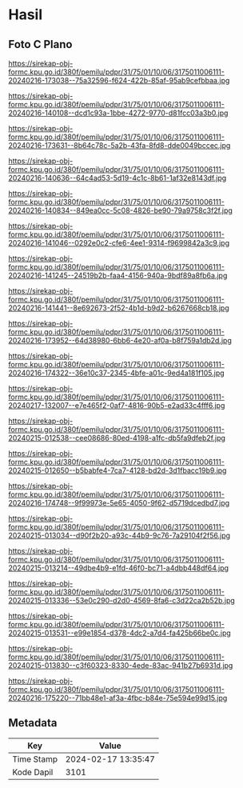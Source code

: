 # Hasil

## Foto C Plano

https://sirekap-obj-formc.kpu.go.id/380f/pemilu/pdpr/31/75/01/10/06/3175011006111-20240216-173038--75a32596-f624-422b-85af-95ab9cefbbaa.jpg

https://sirekap-obj-formc.kpu.go.id/380f/pemilu/pdpr/31/75/01/10/06/3175011006111-20240216-140108--dcd1c93a-1bbe-4272-9770-d81fcc03a3b0.jpg

https://sirekap-obj-formc.kpu.go.id/380f/pemilu/pdpr/31/75/01/10/06/3175011006111-20240216-173631--8b64c78c-5a2b-43fa-8fd8-dde0049bccec.jpg

https://sirekap-obj-formc.kpu.go.id/380f/pemilu/pdpr/31/75/01/10/06/3175011006111-20240216-140636--64c4ad53-5d19-4c1c-8b61-1af32e8143df.jpg

https://sirekap-obj-formc.kpu.go.id/380f/pemilu/pdpr/31/75/01/10/06/3175011006111-20240216-140834--849ea0cc-5c08-4826-be90-79a9758c3f2f.jpg

https://sirekap-obj-formc.kpu.go.id/380f/pemilu/pdpr/31/75/01/10/06/3175011006111-20240216-141046--0292e0c2-cfe6-4ee1-9314-f9699842a3c9.jpg

https://sirekap-obj-formc.kpu.go.id/380f/pemilu/pdpr/31/75/01/10/06/3175011006111-20240216-141245--24519b2b-faa4-4156-940a-9bdf89a8fb6a.jpg

https://sirekap-obj-formc.kpu.go.id/380f/pemilu/pdpr/31/75/01/10/06/3175011006111-20240216-141441--8e692673-2f52-4b1d-b9d2-b6267668cb18.jpg

https://sirekap-obj-formc.kpu.go.id/380f/pemilu/pdpr/31/75/01/10/06/3175011006111-20240216-173952--64d38980-6bb6-4e20-af0a-b8f759a1db2d.jpg

https://sirekap-obj-formc.kpu.go.id/380f/pemilu/pdpr/31/75/01/10/06/3175011006111-20240216-174322--36e10c37-2345-4bfe-a01c-9ed4a181f105.jpg

https://sirekap-obj-formc.kpu.go.id/380f/pemilu/pdpr/31/75/01/10/06/3175011006111-20240217-132007--e7e465f2-0af7-4816-90b5-e2ad33c4fff6.jpg

https://sirekap-obj-formc.kpu.go.id/380f/pemilu/pdpr/31/75/01/10/06/3175011006111-20240215-012538--cee08686-80ed-4198-a1fc-db5fa9dfeb2f.jpg

https://sirekap-obj-formc.kpu.go.id/380f/pemilu/pdpr/31/75/01/10/06/3175011006111-20240215-012650--b5babfe4-7ca7-4128-bd2d-3d1fbacc19b9.jpg

https://sirekap-obj-formc.kpu.go.id/380f/pemilu/pdpr/31/75/01/10/06/3175011006111-20240216-174748--9f99973e-5e65-4050-9f62-d5719dcedbd7.jpg

https://sirekap-obj-formc.kpu.go.id/380f/pemilu/pdpr/31/75/01/10/06/3175011006111-20240215-013034--d90f2b20-a93c-44b9-9c76-7a29104f2f56.jpg

https://sirekap-obj-formc.kpu.go.id/380f/pemilu/pdpr/31/75/01/10/06/3175011006111-20240215-013214--49dbe4b9-e1fd-46f0-bc71-a4dbb448df64.jpg

https://sirekap-obj-formc.kpu.go.id/380f/pemilu/pdpr/31/75/01/10/06/3175011006111-20240215-013336--53e0c290-d2d0-4569-8fa6-c3d22ca2b52b.jpg

https://sirekap-obj-formc.kpu.go.id/380f/pemilu/pdpr/31/75/01/10/06/3175011006111-20240215-013531--e99e1854-d378-4dc2-a7d4-fa425b66be0c.jpg

https://sirekap-obj-formc.kpu.go.id/380f/pemilu/pdpr/31/75/01/10/06/3175011006111-20240215-013830--c3f60323-8330-4ede-83ac-941b27b6931d.jpg

https://sirekap-obj-formc.kpu.go.id/380f/pemilu/pdpr/31/75/01/10/06/3175011006111-20240216-175220--71bb48e1-af3a-4fbc-b84e-75e594e99d15.jpg


## Metadata

| Key        | Value               |
| ---------- | ------------------- |
| Time Stamp | 2024-02-17 13:35:47 |
| Kode Dapil | 3101                |



